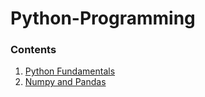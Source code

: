 # Python-Programming

### Contents
1. [Python Fundamentals](https://github.com/prakashroy1211/Python-Programming/blob/main/Python_Fundamentals.ipynb)
2. [Numpy and Pandas](https://github.com/prakashroy1211/Python-Programming/blob/main/Numpy_and_Pandas.ipynb)
